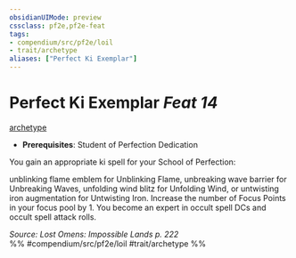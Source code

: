 ```yaml
---
obsidianUIMode: preview
cssclass: pf2e,pf2e-feat
tags:
- compendium/src/pf2e/loil
- trait/archetype
aliases: ["Perfect Ki Exemplar"]
---
```

# Perfect Ki Exemplar  *Feat 14*  
[archetype](../../rules/traits/archetype.md)  

- **Prerequisites**: Student of Perfection Dedication

You gain an appropriate ki spell for your School of Perfection:

unblinking flame emblem for Unblinking Flame, unbreaking wave barrier for Unbreaking Waves, unfolding wind blitz for Unfolding Wind, or untwisting iron augmentation for Untwisting Iron. Increase the number of Focus Points in your focus pool by 1. You become an expert in occult spell DCs and occult spell attack rolls.

*Source: Lost Omens: Impossible Lands p. 222*  
%% #compendium/src/pf2e/loil #trait/archetype %%